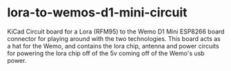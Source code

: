 # lora-to-wemos-d1-mini-circuit

KiCad Circuit board for a Lora (RFM95) to the Wemo D1 Mini ESP8266 board connector for playing around with the two technologies. This board acts as a hat for the Wemo, and contains the lora chip, antenna and power circuits for powering the lora chip off of the 5v coming off of the Wemo's usb power.
